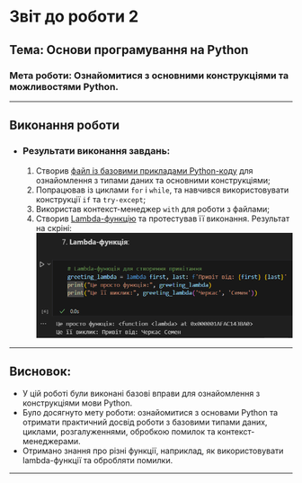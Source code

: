 # Звіт до роботи 2
## Тема: Основи програмування на Python  
### Мета роботи: Ознайомитися з основними конструкціями та можливостями Python.

---

## Виконання роботи

* ### Результати виконання завдань:
    1. Створив [файл із базовими прикладами Python-коду](./main.ipynb) для ознайомлення з типами даних та основними конструкціями;
    1. Попрацював із циклами `for` і `while`, та навчився використовувати конструкції `if` та `try-except`;
    1. Використав контекст-менеджер `with` для роботи з файлами;
    1. Створив [Lambda-функцію](./main.ipynb) та протестував її виконання. Результат на скріні:![alt text](image.png)

---

## Висновок:

- У цій роботі були виконані базові вправи для ознайомлення з конструкціями мови Python.
- Було досягнуто мету роботи: ознайомитися з основами Python та отримати практичний досвід роботи з базовими типами даних, циклами, розгалуженнями, обробкою помилок та контекст-менеджерами.
- Отримано знання про різні функції, наприклад, як використовувати lambda-функції та обробляти помилки.

---